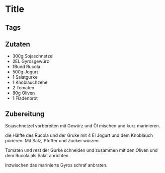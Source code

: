 # Title

## Tags

## Zutaten

- 300g Sojaschnetzel
- 2EL Gyrosgewürz
- 1Bund Rucola
- 500g Jogurt
- 1 Salatgurke
- 1 Knoblauchzehe
- 2 Tomaten
- 80g Oliven
- 1 Fladenbrot

## Zubereitung

Sojaschnetzel vorbereiten mit Gewürz und Öl mischen und kurz marinieren.

die Hälfte des Rucola und der Gruke mit 4 El Jogurt und dem Knoblauch pürieren.
Mit Salz, Pfeffer und Zucker würzen.

Tomaten und rest der Gurke schneiden und zusammen mit den Oliven und dem Rucola als Salat anrichten.

Inzwischen das marinierte Gyros schraf anbraten.
